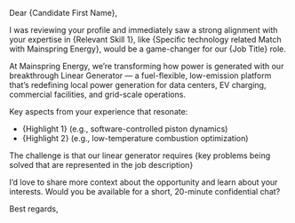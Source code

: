 ﻿Dear {Candidate First Name},

I was reviewing your profile and immediately saw a strong alignment with your expertise in {Relevant Skill 1}, like {Specific technology related Match with Mainspring Energy}, would be a game-changer for our {Job Title} role.

At Mainspring Energy, we’re transforming how power is generated with our breakthrough Linear Generator — a fuel-flexible, low-emission platform that’s redefining local power generation for data centers, EV charging, commercial facilities, and grid-scale operations.

Key aspects from your experience that resonate:
- {Highlight 1} (e.g., software-controlled piston dynamics)
- {Highlight 2} (e.g., low-temperature combustion optimization)

The challenge is that our linear generator requires {key problems being solved that are represented in the job description} 

I’d love to share more context about the opportunity and learn about your interests. Would you be available for a short, 20-minute confidential chat?

Best regards,